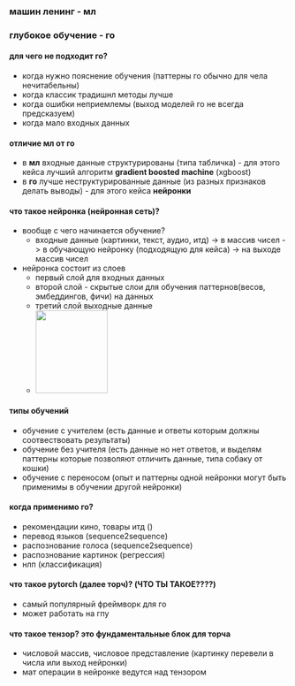 ### машин ленинг - мл
### глубокое обучение - го

#### для чего не подходит го?
- когда нужно пояснение обучения (паттерны го обычно для чела нечитабельны)
- когда классик традишнл методы лучше
- когда ошибки неприемлемы (выход моделей го не всегда предсказуем)
- когда мало входных данных

#### отличие мл от го
- в **мл** входные данные структурированы (типа табличка) - для этого кейса лучший алгоритм **gradient boosted machine** (xgboost)
- в **го** лучше неструктурированные данные (из разных признаков делать выводы) - для этого кейса **нейронки**


#### что такое нейронка (нейронная сеть)?
- вообще с чего начинается обучение?
  - входные данные (картинки, текст, аудио, итд) -> в массив чисел -> в обучающую нейронку (подходящую для кейса) -> на выходе массив чисел
- нейронка состоит из слоев
  - первый слой для входных данных
  - второй слой - скрытые слои для обучения паттернов(весов, эмбеддингов, фичи) на данных
  - третий слой выходные данные
  - <img src="https://upload.wikimedia.org/wikipedia/commons/thumb/4/46/Colored_neural_network.svg/250px-Colored_neural_network.svg.png" width="130" height="150">

#### типы обучений
- обучение с учителем (есть данные и ответы которым должны соотвествовать результаты)
- обучение без учителя (есть данные но нет ответов, и выделям паттерны которые позволяют отличить данные, типа собаку от кошки)
- обучение с переносом (опыт и паттерны одной нейронки могут быть применимы в обучении другой нейронки)

#### когда применимо го?
- рекомендации кино, товары итд ()
- перевод языков (sequence2sequence)
- распознование голоса (sequence2sequence)
- распознование картинок (регрессия)
- нлп (классификация)

#### что такое pytorch (далее торч)? (ЧТО ТЫ ТАКОЕ????)
- самый популярный фреймворк для го
- может работать на гпу

#### что такое тензор? это фундаментальные блок для торча
- числовой массив, числовое представление (картинку перевели в числа или выход нейронки)
- мат операции в нейронке ведутся над тензором

#### 